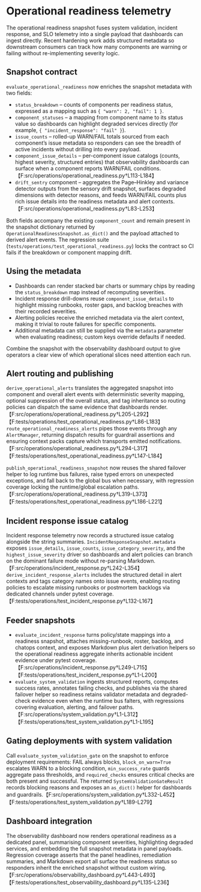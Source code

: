 # Operational readiness telemetry

The operational readiness snapshot fuses system validation, incident response,
and SLO telemetry into a single payload that dashboards can ingest directly.
Recent hardening work adds structured metadata so downstream consumers can track
how many components are warning or failing without re-implementing severity
logic.

## Snapshot contract

`evaluate_operational_readiness` now enriches the snapshot metadata with two
fields:

- `status_breakdown` – counts of components per readiness status, expressed as a
  mapping such as `{ "warn": 2, "fail": 1 }`.
- `component_statuses` – a mapping from component name to its status value so
  dashboards can highlight degraded services directly (for example,
  `{ "incident_response": "fail" }`).
- `issue_counts` – rolled-up WARN/FAIL totals sourced from each component’s
  issue metadata so responders can see the breadth of active incidents without
  drilling into every payload.
- `component_issue_details` – per-component issue catalogs (counts, highest
  severity, structured entries) that observability dashboards can surface when
  a component reports WARN/FAIL conditions.【F:src/operations/operational_readiness.py†L113-L184】
- `drift_sentry` component – aggregates the Page–Hinkley and variance detector
  outputs from the sensory drift snapshot, surfaces degraded dimensions with
  detector reasons, and feeds WARN/FAIL counts plus rich issue details into the
  readiness metadata and alert contexts.【F:src/operations/operational_readiness.py†L83-L253】

Both fields accompany the existing `component_count` and remain present in the
snapshot dictionary returned by `OperationalReadinessSnapshot.as_dict()` and the
payload attached to derived alert events. The regression suite
(`tests/operations/test_operational_readiness.py`) locks the contract so CI fails
if the breakdown or component mapping drift.

## Using the metadata

- Dashboards can render stacked bar charts or summary chips by reading the
  `status_breakdown` map instead of recomputing severities.
- Incident response drill-downs reuse `component_issue_details` to highlight
  missing runbooks, roster gaps, and backlog breaches with their recorded
  severities.
- Alerting policies receive the enriched metadata via the alert context, making
  it trivial to route failures for specific components.
- Additional metadata can still be supplied via the `metadata` parameter when
  evaluating readiness; custom keys override defaults if needed.

Combine the snapshot with the observability dashboard output to give operators a
clear view of which operational slices need attention each run.

## Alert routing and publishing

`derive_operational_alerts` translates the aggregated snapshot into component and
overall alert events with deterministic severity mapping, optional suppression of
the overall status, and tag inheritance so routing policies can dispatch the same
evidence that dashboards render.【F:src/operations/operational_readiness.py†L205-L292】【F:tests/operations/test_operational_readiness.py†L86-L183】
`route_operational_readiness_alerts` pipes those events through any
`AlertManager`, returning dispatch results for guardrail assertions and ensuring
context packs capture which transports emitted notifications.【F:src/operations/operational_readiness.py†L294-L317】【F:tests/operations/test_operational_readiness.py†L147-L184】

`publish_operational_readiness_snapshot` now reuses the shared failover helper to
log runtime bus failures, raise typed errors on unexpected exceptions, and fall
back to the global bus when necessary, with regression coverage locking the
runtime/global escalation paths.【F:src/operations/operational_readiness.py†L319-L373】【F:tests/operations/test_operational_readiness.py†L186-L221】

## Incident response issue catalog

Incident response telemetry now records a structured issue catalog alongside the
string summaries. `IncidentResponseSnapshot.metadata` exposes `issue_details`,
`issue_counts`, `issue_category_severity`, and the `highest_issue_severity`
driver so dashboards and alert policies can branch on the dominant failure mode
without re-parsing Markdown.【F:src/operations/incident_response.py†L242-L354】
`derive_incident_response_alerts` includes the structured detail in alert
contexts and tags category names onto issue events, enabling routing policies to
escalate missing runbooks or postmortem backlogs via dedicated channels under
pytest coverage.【F:tests/operations/test_incident_response.py†L132-L167】

## Feeder snapshots

- `evaluate_incident_response` turns policy/state mappings into a readiness
  snapshot, attaches missing-runbook, roster, backlog, and chatops context, and
  exposes Markdown plus alert derivation helpers so the operational readiness
  aggregate inherits actionable incident evidence under pytest coverage.【F:src/operations/incident_response.py†L249-L715】【F:tests/operations/test_incident_response.py†L1-L200】
- `evaluate_system_validation` ingests structured reports, computes success
  rates, annotates failing checks, and publishes via the shared failover helper
  so readiness retains validator metadata and degraded-check evidence even when
  the runtime bus falters, with regressions covering evaluation, alerting, and
  failover paths.【F:src/operations/system_validation.py†L1-L312】【F:tests/operations/test_system_validation.py†L1-L195】

## Gating deployments with system validation

Call `evaluate_system_validation_gate` on the snapshot to enforce deployment
requirements: FAIL always blocks, `block_on_warn=True` escalates WARN to a
blocking condition, `min_success_rate` guards aggregate pass thresholds, and
`required_checks` ensures critical checks are both present and successful. The
returned `SystemValidationGateResult` records blocking reasons and exposes an
`as_dict()` helper for dashboards and guardrails.【F:src/operations/system_validation.py†L332-L452】【F:tests/operations/test_system_validation.py†L189-L279】

## Dashboard integration

The observability dashboard now renders operational readiness as a dedicated
panel, summarising component severities, highlighting degraded services, and
embedding the full snapshot metadata in panel payloads. Regression coverage
asserts that the panel headlines, remediation summaries, and Markdown export all
surface the readiness status so responders inherit the enriched snapshot without
custom wiring.【F:src/operations/observability_dashboard.py†L443-L493】【F:tests/operations/test_observability_dashboard.py†L135-L236】

